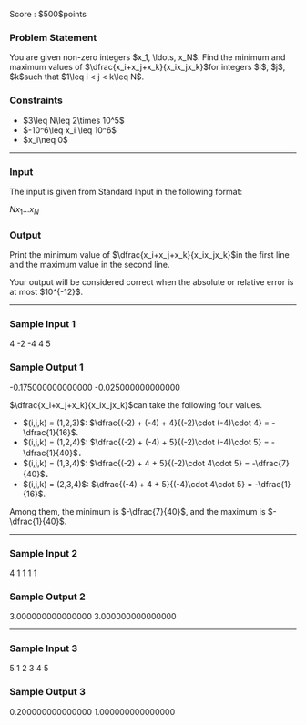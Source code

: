 
<div>

<span>

<span>

<p>
Score : $500$points
</p>

<div>

<section>

### **Problem Statement**

<p>
You are given non-zero integers $x_1, \ldots, x_N$. Find the minimum and maximum values of $\dfrac{x_i+x_j+x_k}{x_ix_jx_k}$for integers $i$, $j$, $k$such that $1\leq i < j < k\leq N$.
</p>

</section>

</div>

<div>

<section>

### **Constraints**

<ul>

<li>
$3\leq N\leq 2\times 10^5$
</li>

<li>
$-10^6\leq x_i \leq 10^6$
</li>

<li>
$x_i\neq 0$
</li>

</ul>

</section>

</div>

---

<div>

<div>

<section>

### **Input**

<p>
The input is given from Standard Input in the following format:
</p>

<div>

$N$$x_1$$\ldots$$x_N$
</div>

</section>

</div>

<div>

<section>

### **Output**

<p>
Print the minimum value of $\dfrac{x_i+x_j+x_k}{x_ix_jx_k}$in the first line and the maximum value in the second line.
</p>

<p>
Your output will be considered correct when the absolute or relative error is at most $10^{-12}$.
</p>

</section>

</div>

</div>

---

<div>

<section>

### **Sample Input 1**

<div>

4
-2 -4 4 5

</div>

</section>

</div>

<div>

<section>

### **Sample Output 1**

<div>

-0.175000000000000
-0.025000000000000

</div>

<p>
$\dfrac{x_i+x_j+x_k}{x_ix_jx_k}$can take the following four values.
</p>

<ul>

<li>
$(i,j,k) = (1,2,3)$: $\dfrac{(-2) + (-4) + 4}{(-2)\cdot (-4)\cdot 4} = -\dfrac{1}{16}$.
</li>

<li>
$(i,j,k) = (1,2,4)$: $\dfrac{(-2) + (-4) + 5}{(-2)\cdot (-4)\cdot 5} = -\dfrac{1}{40}$．
</li>

<li>
$(i,j,k) = (1,3,4)$: $\dfrac{(-2) + 4 + 5}{(-2)\cdot 4\cdot 5} = -\dfrac{7}{40}$．
</li>

<li>
$(i,j,k) = (2,3,4)$: $\dfrac{(-4) + 4 + 5}{(-4)\cdot 4\cdot 5} = -\dfrac{1}{16}$.
</li>

</ul>

<p>
Among them, the minimum is $-\dfrac{7}{40}$, and the maximum is $-\dfrac{1}{40}$.
</p>

</section>

</div>

---

<div>

<section>

### **Sample Input 2**

<div>

4
1 1 1 1

</div>

</section>

</div>

<div>

<section>

### **Sample Output 2**

<div>

3.000000000000000
3.000000000000000

</div>

</section>

</div>

---

<div>

<section>

### **Sample Input 3**

<div>

5
1 2 3 4 5

</div>

</section>

</div>

<div>

<section>

### **Sample Output 3**

<div>

0.200000000000000
1.000000000000000

</div>

</section>

</div>

</span>

</span>

</div>
